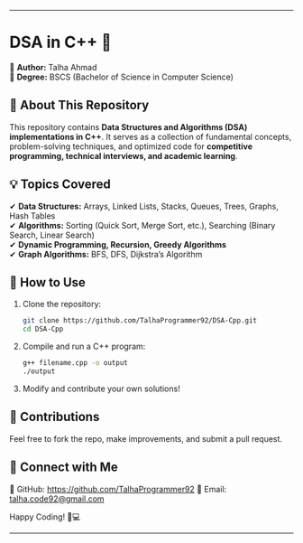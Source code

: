 ---

# **DSA in C++ 🚀**  
📌 **Author:** Talha Ahmad  
📌 **Degree:** BSCS (Bachelor of Science in Computer Science)  

## **📖 About This Repository**  
This repository contains **Data Structures and Algorithms (DSA) implementations in C++**. It serves as a collection of fundamental concepts, problem-solving techniques, and optimized code for **competitive programming, technical interviews, and academic learning**.  

## **💡 Topics Covered**  
✔ **Data Structures:** Arrays, Linked Lists, Stacks, Queues, Trees, Graphs, Hash Tables  
✔ **Algorithms:** Sorting (Quick Sort, Merge Sort, etc.), Searching (Binary Search, Linear Search)  
✔ **Dynamic Programming, Recursion, Greedy Algorithms**  
✔ **Graph Algorithms:** BFS, DFS, Dijkstra’s Algorithm  

## **🚀 How to Use**  
1. Clone the repository:  
   ```bash
   git clone https://github.com/TalhaProgrammer92/DSA-Cpp.git
   cd DSA-Cpp
   ```
2. Compile and run a C++ program:  
   ```bash
   g++ filename.cpp -o output
   ./output
   ```
3. Modify and contribute your own solutions!  

## **📌 Contributions**  
Feel free to fork the repo, make improvements, and submit a pull request.  

## **📢 Connect with Me**  
🔗 GitHub: https://github.com/TalhaProgrammer92
📧 Email: talha.code92@gmail.com

Happy Coding! 🚀💻  

---